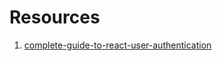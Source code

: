 # Resources
1. [complete-guide-to-react-user-authentication](https://auth0.com/blog/complete-guide-to-react-user-authentication/)
